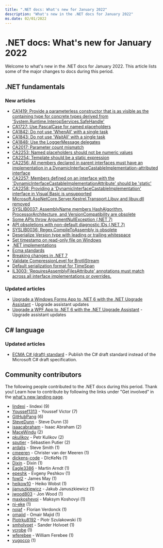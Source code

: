 ```yaml
---
title: ".NET docs: What's new for January 2022"
description: "What's new in the .NET docs for January 2022"
ms.date: 02/01/2022
---
```


# .NET docs: What's new for January 2022

Welcome to what's new in the .NET docs for January 2022. This article lists some of the major changes to docs during this period.

## .NET fundamentals

### New articles

- [CA1419: Provide a parameterless constructor that is as visible as the containing type for concrete types derived from 'System.Runtime.InteropServices.SafeHandle'](../fundamentals/code-analysis/quality-rules/ca1419.md)
- [CA1727: Use PascalCase for named placeholders](../fundamentals/code-analysis/quality-rules/ca1727.md)
- [CA1842: Do not use 'WhenAll' with a single task](../fundamentals/code-analysis/quality-rules/ca1842.md)
- [CA1843: Do not use 'WaitAll' with a single task](../fundamentals/code-analysis/quality-rules/ca1843.md)
- [CA1848: Use the LoggerMessage delegates](../fundamentals/code-analysis/quality-rules/ca1848.md)
- [CA2017: Parameter count mismatch](../fundamentals/code-analysis/quality-rules/ca2017.md)
- [CA2253: Named placeholders should not be numeric values](../fundamentals/code-analysis/quality-rules/ca2253.md)
- [CA2254: Template should be a static expression](../fundamentals/code-analysis/quality-rules/ca2254.md)
- [CA2256: All members declared in parent interfaces must have an implementation in a DynamicInterfaceCastableImplementation-attributed interface](../fundamentals/code-analysis/quality-rules/ca2256.md)
- [CA2257: Members defined on an interface with the 'DynamicInterfaceCastableImplementationAttribute' should be 'static'](../fundamentals/code-analysis/quality-rules/ca2257.md)
- [CA2258: Providing a 'DynamicInterfaceCastableImplementation' interface in Visual Basic is unsupported](../fundamentals/code-analysis/quality-rules/ca2258.md)
- [Microsoft.AspNetCore.Server.Kestrel.Transport.Libuv and libuv.dll removed](../core/compatibility/aspnet-core/7.0/libuv-transport-dll-removed.md)
- [SYSLIB0037: AssemblyName members HashAlgorithm, ProcessorArchitecture, and VersionCompatibility are obsolete](../fundamentals/syslib-diagnostics/syslib0037.md)
- [Some APIs throw ArgumentNullException (.NET 7)](../core/compatibility/windows-forms/7.0/apis-throw-argumentnullexception.md)
- [API obsoletions with non-default diagnostic IDs (.NET 7)](../core/compatibility/core-libraries/7.0/obsolete-apis-with-custom-diagnostics.md)
- [SYSLIB0036: Regex.CompileToAssembly is obsolete](../fundamentals/syslib-diagnostics/syslib0036.md)
- [Deserialize Version type with leading or trailing whitespace](../core/compatibility/serialization/7.0/deserialize-version-with-whitespace.md)
- [Set timestamp on read-only file on Windows](../core/compatibility/core-libraries/6.0/set-timestamp-readonly-file.md)
- [.NET implementations](../fundamentals/implementations.md)
- [Ecma standards](../fundamentals/standards.md)
- [Breaking changes in .NET 7](../core/compatibility/7.0.md)
- [Validate CompressionLevel for BrotliStream](../core/compatibility/core-libraries/7.0/compressionlevel-validation.md)
- [Default serialization format for TimeSpan](../core/compatibility/serialization/6.0/timespan-serialization-format.md)
- [IL3003: 'RequiresAssemblyFilesAttribute' annotations must match across all interface implementations or overrides.](../fundamentals/code-analysis/quality-rules/il3003.md)

### Updated articles

- [Upgrade a Windows Forms App to .NET 6 with the .NET Upgrade Assistant](../core/porting/upgrade-assistant-winforms-framework.md) - Upgrade assistant updates
- [Upgrade a WPF App to .NET 6 with the .NET Upgrade Assistant](../core/porting/upgrade-assistant-wpf-framework.md) - Upgrade assistant updates

## C# language

### Updated articles

- [ECMA C# (draft) standard](../../_csharpstandard/standard/README.md) - Publish the C# draft standard instead of the Microsoft C# draft specification.

## Community contributors

The following people contributed to the .NET docs during this period. Thank you! Learn how to contribute by following the links under "Get involved" in the [what's new landing page](index.yml).

- [lindexi](https://github.com/lindexi) - lindexi (9)
- [Youssef1313](https://github.com/Youssef1313) - Youssef Victor (7)
- [GitHubPang](https://github.com/GitHubPang) (6)
- [SteveDunn](https://github.com/SteveDunn) - Steve Dunn (3)
- [isaacabraham](https://github.com/isaacabraham) - Isaac Abraham (2)
- [MaceWindu](https://github.com/MaceWindu) (2)
- [pkulikov](https://github.com/pkulikov) - Petr Kulikov (2)
- [sputier](https://github.com/sputier) - Sébastien Putier (2)
- [ardalis](https://github.com/ardalis) - Steve Smith (1)
- [cmeeren](https://github.com/cmeeren) - Christer van der Meeren (1)
- [dickens-code](https://github.com/dickens-code) - DIcKeNs (1)
- [Dixin](https://github.com/Dixin) - Dixin (1)
- [Eagle3386](https://github.com/Eagle3386) - Martin Arndt (1)
- [epeshk](https://github.com/epeshk) - Evgeny Peshkov (1)
- [fowl2](https://github.com/fowl2) - James May (1)
- [heikow10](https://github.com/heikow10) - Heiko Wobst (1)
- [jjanuszkiewicz](https://github.com/jjanuszkiewicz) - Jakub Januszkiewicz (1)
- [jwood803](https://github.com/jwood803) - Jon Wood (1)
- [maxkoshevoi](https://github.com/maxkoshevoi) - Maksym Koshovyi (1)
- [ni-eke](https://github.com/ni-eke) (1)
- [nojaf](https://github.com/nojaf) - Florian Verdonck (1)
- [omajid](https://github.com/omajid) - Omair Majid (1)
- [Piotrku8192](https://github.com/Piotrku8192) - Piotr Szulakowski (1)
- [smholvoet](https://github.com/smholvoet) - Sander Holvoet (1)
- [vcrobe](https://github.com/vcrobe) (1)
- [wferebee](https://github.com/wferebee) - William Ferebee (1)
- [yugoccp](https://github.com/yugoccp) (1)
